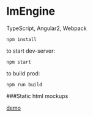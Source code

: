 # ImEngine
TypeScript, Angular2, Webpack

`npm install`

to start dev-server:

`npm start`

to build prod:

`npm run build`

###Static html mockups

[demo](https://griddynamics.github.io/ImEngine/)
